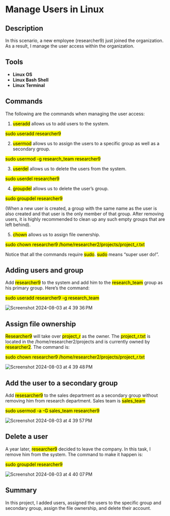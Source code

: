 # Manage Users in Linux
<h2>Description</h2>

In this scenario, a new employee (researcher9) just joined the organization. As a result, I manage the user access within the organization. 
</b>

<h2>Tools</h2>

- <b>Linux OS</b>
- <b>Linux Bash Shell</b>
- <b>Linux Terminal</b>

<h2>Commands</h2>

The following are the commands when managing the user access:
1. <mark>useradd</mark> allows us to add users to the system.

<mark>sudo useradd researcher9</mark>

2.  <mark>usermod</mark>  allows us to assign the users to a specific group as well as a secondary group.

 <mark>sudo usermod -g research_team researcher9</mark>
 
3.  <mark>userdel</mark> allows us to delete the users from the system.
   
 <mark>sudo userdel researcher9</mark>
 
4.  <mark>groupdel</mark> allows us to delete the user’s group.
   
 <mark>sudo groupdel researcher9</mark> 
 
 (When a new user is created, a group with the same
name as the user is also created and that user is the only member of that group. After
removing users, it is highly recommended to clean up any such empty groups that are
left behind).

5. <mark>chown</mark> allows us to assign file ownership.

<mark>sudo chown researcher9 /home/researcher2/projects/project_r.txt </mark>

Notice that all the commands require <mark>sudo</mark>. <mark>sudo</mark> means “super user do!”. 

 <h2>Adding users and group</h2>

Add  <mark>researcher9</mark> to the system and add him to the
 <mark>research_team</mark> group as his primary group. Here’s the command:

 <mark>sudo useradd researcher9 -g research_team</mark> 

   ![Screenshot 2024-08-03 at 4 39 36 PM](https://github.com/user-attachments/assets/fd97781e-907b-42c8-b73f-b3b5ff89f683)

<h2>Assign file ownership </h2>

<mark>Researcher9</mark> will take over  <mark>project_r</mark> as the owner.
The <mark>project_r.txt</mark> is located in the /home/researcher2/projects and is currently
owned by <mark>researcher2</mark>.
The command is:

 <mark>sudo chown researcher9 /home/researcher2/projects/project_r.txt</mark> 

 ![Screenshot 2024-08-03 at 4 39 48 PM](https://github.com/user-attachments/assets/f36b891f-1df6-43e7-a244-80bddc599168)

<h2>Add the user to a secondary group</h2>

Add  <mark>resesarcher9</mark> to the sales department as a secondary
group without removing him from research department. Sales team is  <mark>sales_team</mark> 

 <mark>sudo usermod -a -G sales_team researcher9</mark>

![Screenshot 2024-08-03 at 4 39 57 PM](https://github.com/user-attachments/assets/9f175abb-967e-4681-8bcf-b00adb674d50)

<h2>Delete a user</h2>

A year later, <mark>researcher9</mark> decided to leave the company. In this task, I remove him from
the system. The command to make it happen is:

 <mark>sudo groupdel researcher9</mark>
 
![Screenshot 2024-08-03 at 4 40 07 PM](https://github.com/user-attachments/assets/fc30bad8-f36d-484e-960e-dc7b8817c10c)

<h2>Summary</h2>

In this project, I added users, assigned the users to the specific group and
secondary group, assign the file ownership, and delete their account.
